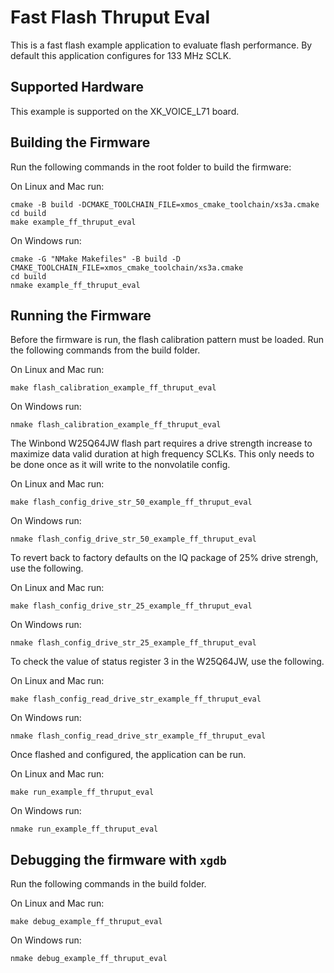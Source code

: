 # Fast Flash Thruput Eval

This is a fast flash example application to evaluate flash performance. By default this application configures for 133 MHz SCLK.

## Supported Hardware

This example is supported on the XK_VOICE_L71 board.

## Building the Firmware

Run the following commands in the root folder to build the firmware:

On Linux and Mac run:

    cmake -B build -DCMAKE_TOOLCHAIN_FILE=xmos_cmake_toolchain/xs3a.cmake
    cd build
    make example_ff_thruput_eval

On Windows run:

    cmake -G "NMake Makefiles" -B build -D CMAKE_TOOLCHAIN_FILE=xmos_cmake_toolchain/xs3a.cmake
    cd build
    nmake example_ff_thruput_eval

## Running the Firmware

Before the firmware is run, the flash calibration pattern must be loaded. Run the following commands from the build folder.

On Linux and Mac run:

    make flash_calibration_example_ff_thruput_eval

On Windows run:

    nmake flash_calibration_example_ff_thruput_eval

The Winbond W25Q64JW flash part requires a drive strength increase to maximize data valid duration at high frequency SCLKs. This only needs to be done once as it will write to the nonvolatile config.

On Linux and Mac run:

    make flash_config_drive_str_50_example_ff_thruput_eval

On Windows run:

    nmake flash_config_drive_str_50_example_ff_thruput_eval

To revert back to factory defaults on the IQ package of 25% drive strengh, use the following.

On Linux and Mac run:

    make flash_config_drive_str_25_example_ff_thruput_eval

On Windows run:

    nmake flash_config_drive_str_25_example_ff_thruput_eval

To check the value of status register 3 in the W25Q64JW, use the following.

On Linux and Mac run:

    make flash_config_read_drive_str_example_ff_thruput_eval

On Windows run:

    nmake flash_config_read_drive_str_example_ff_thruput_eval

Once flashed and configured, the application can be run.

On Linux and Mac run:

    make run_example_ff_thruput_eval

On Windows run:

    nmake run_example_ff_thruput_eval

## Debugging the firmware with `xgdb`

Run the following commands in the build folder.

On Linux and Mac run:

    make debug_example_ff_thruput_eval

On Windows run:

    nmake debug_example_ff_thruput_eval
